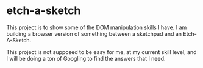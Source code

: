 # etch-a-sketch

This project is to show some of the DOM manipulation skills I have. I am building a browser
version of something between a sketchpad and an Etch-A-Sketch.

This project is not supposed to be easy for me, at my current skill level,  and I will be doing
a ton of Googling to find the answers that I need.
